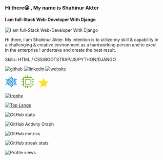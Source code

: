 ### Hi there😀 , My name is Shahinur Akter
#### I am full-Stack Web-Developer With Django
![I am full-Stack Web-Developer With Django](https://us.123rf.com/450wm/garagestock/garagestock1605/garagestock160507748/57581527-technology-concept-software-engineering.jpg?ver=6)

Hi there, I am Shahinur Akter. My intention is to utilize my skill & capability in a challenging & creative environment as a hardworking person and to excel in the enterprise I undertake and create the best result.

Skills: HTML / CSS/BOOTSTRAP/JS/PYTHON/DJANGO



[<img src='https://cdn.jsdelivr.net/npm/simple-icons@3.0.1/icons/github.svg' alt='github' height='40'>](https://github.com/SWE-Shahinur)  [<img src='https://cdn.jsdelivr.net/npm/simple-icons@3.0.1/icons/linkedin.svg' alt='linkedin' height='40'>](https://www.linkedin.com/in/swe-shahinur/)  [<img src='https://cdn.jsdelivr.net/npm/simple-icons@3.0.1/icons/icloud.svg' alt='website' height='40'>](http://shahinur.medleytech.ca/)  

<a href='https://archiveprogram.github.com/'><img src='https://raw.githubusercontent.com/acervenky/animated-github-badges/master/assets/acbadge.gif' width='40' height='40'></a> <a href='https://docs.github.com/en/developers'><img src='https://raw.githubusercontent.com/acervenky/animated-github-badges/master/assets/devbadge.gif' width='40' height='40'></a> <a href='https://stars.github.com/'><img src='https://raw.githubusercontent.com/acervenky/animated-github-badges/master/assets/starbadge.gif' width='35' height='35'></a> 

[![trophy](https://github-profile-trophy.vercel.app/?username=SWE-Shahinur)](https://github.com/ryo-ma/github-profile-trophy)

[![Top Langs](https://github-readme-stats.vercel.app/api/top-langs/?username=SWE-Shahinur)](https://github.com/anuraghazra/github-readme-stats)

![GitHub stats](https://github-readme-stats.vercel.app/api?username=SWE-Shahinur&show_icons=true)  

![GitHub Activity Graph](https://activity-graph.herokuapp.com/graph?username=SWE-Shahinur)  

![GitHub metrics](https://metrics.lecoq.io/SWE-Shahinur)  

![GitHub streak stats](https://github-readme-streak-stats.herokuapp.com/?user=SWE-Shahinur)  

![Profile views](https://gpvc.arturio.dev/SWE-Shahinur)  
